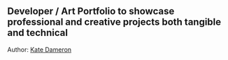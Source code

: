 ## Developer / Art Portfolio to showcase professional and creative projects both tangible and technical

Author: [Kate Dameron](https://github.com/Katedam)
